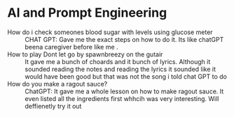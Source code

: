 # AI and Prompt Engineering

<dl>
  <dt>How do i check someones blood sugar with levels using glucose meter </dt>
  <dd>CHAT GPT: Gave me the exact steps on how to do it. Its like chatGPT beena caregiver before like me
  .</dd>

  <dt>How to play Dont let go by spawnbreezy on the gutair</dt>
  <dd>It gave me a bunch of choards and it bunch of lyrics. Although it sounded reading the notes and reading
  the lyrics it sounded like it would have been good but that was not the song i told chat GPT to do
  </dd>
<dt>How do you make a ragout sauce?</dt>
 <dd>ChatGPT: It gave me a whole lesson on how to make ragout sauce. It even listed all the ingredients
 first whhcih was very interesting. Will deffienetly try it out</dd> 
</dl>

